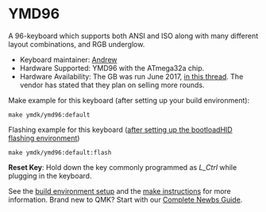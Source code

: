 # YMD96

A 96-keyboard which supports both ANSI and ISO along with many different layout combinations, and RGB underglow.

* Keyboard maintainer: [Andrew](https://github.com/sparkyman215)
* Hardware Supported: YMD96 with the ATmega32a chip.
* Hardware Availability: The GB was run June 2017, [in this thread](https://www.reddit.com/r/mechmarket/comments/6hu3yx/vendor_ymd96_gb_is_now_live_68_an_universal_and/). The vendor has stated that they plan on selling more rounds.

Make example for this keyboard (after setting up your build environment):

    make ymdk/ymd96:default

Flashing example for this keyboard ([after setting up the bootloadHID flashing environment](https://docs.qmk.fm/#/flashing_bootloadhid))

    make ymdk/ymd96:default:flash

**Reset Key**: Hold down the key commonly programmed as *L_Ctrl* while plugging in the keyboard.

See the [build environment setup](https://docs.qmk.fm/#/getting_started_build_tools) and the [make instructions](https://docs.qmk.fm/#/getting_started_make_guide) for more information. Brand new to QMK? Start with our [Complete Newbs Guide](https://docs.qmk.fm/#/newbs).
